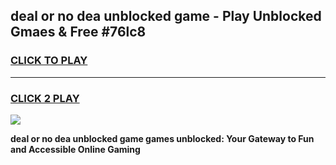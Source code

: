 
## deal or no dea unblocked game - Play Unblocked Gmaes & Free #76lc8
<h3>
<a href="https://premium.freeplayer.one?title=deal_or_no_dea_unblocked_game&ref=03M">CLICK TO PLAY</a></h3>
<hr>

<h3>
<a href="https://premium.freeplayer.one?title=deal_or_no_dea_unblocked_game&ref=03M">CLICK 2 PLAY</a>
  
</h3>

<a href="https://premium.freeplayer.one?title=deal_or_no_dea_unblocked_game&ref=03M"><img src="https://clearcache.store/games.png"></a>


**deal or no dea unblocked game games unblocked: Your Gateway to Fun and Accessible Online Gaming**
